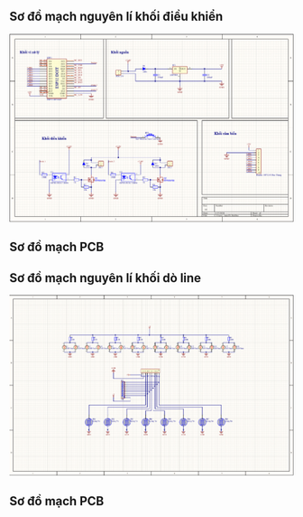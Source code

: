 ## Sơ đồ mạch nguyên lí khối điều khiển
![alt text](image.png)
## Sơ đồ mạch PCB

## Sơ đồ mạch nguyên lí khối dò line
![alt text](image-1.png)
## Sơ đồ mạch PCB